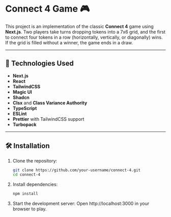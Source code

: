 # Connect 4 Game 🎮

This project is an implementation of the classic **Connect 4** game using **Next.js**. Two players take turns dropping tokens into a 7x6 grid, and the first to connect four tokens in a row (horizontally, vertically, or diagonally) wins. If the grid is filled without a winner, the game ends in a draw.

---

## 🚀 Technologies Used

- **Next.js**
- **React**
- **TailwindCSS**
- **Magic UI**
- **Shadcn**
- **Clsx** and **Class Variance Authority**
- **TypeScript**
- **ESLint**
- **Prettier** with TailwindCSS support
- **Turbopack**

---

## 🛠️ Installation

1. Clone the repository:

   ```bash
   git clone https://github.com/your-username/connect-4.git
   cd connect-4
   ```

2. Install dependencies:

   ```bash
   npm install
   ```

3. Start the development server:
   Open http://localhost:3000 in your browser to play.

